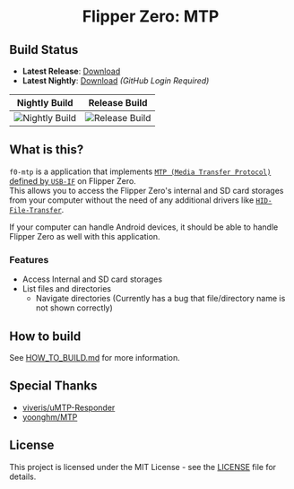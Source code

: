 <h1 align="center">Flipper Zero: MTP</h1>

## Build Status

- **Latest Release**: [Download](https://github.com/Alex4386/f0-mtp/releases/latest)
- **Latest Nightly**: [Download](https://github.com/Alex4386/f0-mtp/actions/workflows/nightly.yml) _(GitHub Login Required)_

|                                           Nightly Build                                           |                                           Release Build                                           |
| :-----------------------------------------------------------------------------------------------: | :-----------------------------------------------------------------------------------------------: |
| ![Nightly Build](https://github.com/Alex4386/f0-mtp/actions/workflows/nightly.yml/badge.svg) | ![Release Build](https://github.com/Alex4386/f0-mtp/actions/workflows/release.yml/badge.svg) |

## What is this?
`f0-mtp` is a application that implements [`MTP (Media Transfer Protocol)` defined by `USB-IF`](https://www.usb.org/document-library/media-transfer-protocol-v11-spec-and-mtp-v11-adopters-agreement) on Flipper Zero.  
This allows you to access the Flipper Zero's internal and SD card storages from your computer without the need of any additional drivers like [`HID-File-Transfer`](https://github.com/Kavakuo/HID-File-Transfer).  
  
If your computer can handle Android devices, it should be able to handle Flipper Zero as well with this application.  
  

### Features
* Access Internal and SD card storages
* List files and directories
   - Navigate directories (Currently has a bug that file/directory name is not shown correctly)

## How to build
See [HOW_TO_BUILD.md](HOW_TO_BUILD.md) for more information.  

## Special Thanks
- [viveris/uMTP-Responder](https://github.com/viveris/uMTP-Responder)
- [yoonghm/MTP](https://github.com/yoonghm/MTP)

## License
This project is licensed under the MIT License - see the [LICENSE](LICENSE) file for details.
